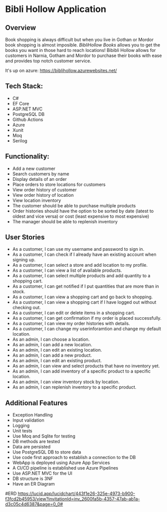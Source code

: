 # Bibli Hollow Application
## Overview
Book shopping is always difficult but when you live in Gothan or Mordor book shopping is almost imposible. *BibliHollow Books* allows you 
to get the books you want in those hard to reach locations! Bibibli Hollow allows for customers in Narnia, Gotham and Mordor to purchase
their books with ease and provides top notch customer service.

It's up on azure: https://biblihollow.azurewebsites.net/

## Tech Stack:
* C#
* EF Core
* ASP.NET MVC
* PostgreSQL DB
* Github Actions
* Azure 
* Xunit
* Moq
* Serilog

## Functionality:
* Add a new customer
* Search customers by name
* Display details of an order
* Place orders to store locations for customers
* View order history of customer
* View order history of location
* View location inventory
* The customer should be able to purchase multiple products
* Order histories should have the option to be sorted by date (latest to oldest and vice versa) or cost (least expensive to most expensive)
* The manager should be able to replenish inventory

## User Stories
* As a customer, I can use my username and password to sign in.
* As a customer, I can check if I already have an existing account when signing up.
* As a customer, I can select a store and add location to my profile.
* As a customer, I can view a list of available products. 
* As a customer, I can select multiple products and add quantity to a shopping cart. 
* As a customer, I can get notified if I put quantities that are more than in stock.
* As a customer, I can view a shopping cart and go back to shopping.
* As a customer, I can view a shopping cart if I have logged out without checking out.
* As a customer, I can edit or delete items in a shopping cart.
* As a customer, I can get confirmation if my order is placed successfully. 
* As a customer, I can view my order histories with details. 
* As a customer, I can change my userinforamtion and change my default location.
* As an admin, I can choose a location.
* As an admin, I can add a new location.
* As an admin, I can edit an existing location.
* As an admin, I can add a new product.
* As an admin, I can edit an existing product.
* As an admin, I can view and select products that have no inventory yet. 
* As an admin, I can add inventory of a specific product to a specific location.
* As an admin, I can view inventory stock by location.
* As an admin, I can replenish inventory to a specific product.

## Additional Features
* Exception Handling
* Input validation
* Logging
* Unit tests
* Use Moq and Sqlite for testing
* DB methods are tested
* Data are persisted
* Use PostgreSQL DB to store data
* Use code first approach to establish a connection to the DB
* WebApp is deployed using Azure App Services
* A CI/CD pipeline is established use Azure Pipelines
* Use ASP.NET MVC for the UI
* DB structure is 3NF
* Have an ER Diagram

#ERD
https://lucid.app/lucidchart/443f1e26-325e-4973-b900-f3fcd2b45953/view?invitationId=inv_2600fa5b-4357-47ab-ab1a-d3c05c4d6387&page=0_0#
